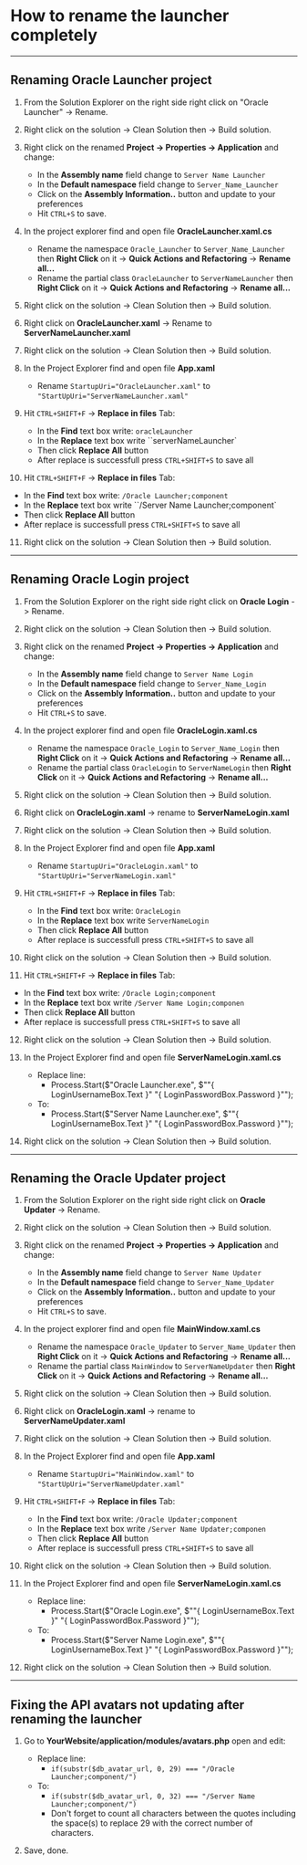 # How to rename the launcher completely
______
## Renaming Oracle Launcher project

1. From the Solution Explorer on the right side right click on "Oracle Launcher" -> Rename.

2. Right click on the solution -> Clean Solution then -> Build solution.

3. Right click on the renamed **Project -> Properties -> Application** and change:
   - In the **Assembly name** field change to ``Server Name Launcher``
   - In the **Default namespace** field change to ``Server_Name_Launcher``
   - Click on the **Assembly Information..** button and update to your preferences
   - Hit ``CTRL+S`` to save.

4. In the project explorer find and open file **OracleLauncher.xaml.cs**
   - Rename the namespace ``Oracle_Launcher`` to ``Server_Name_Launcher`` then **Right Click** on it -> **Quick Actions and Refactoring** -> **Rename all...**
   - Rename the partial class ``OracleLauncher`` to ``ServerNameLauncher`` then **Right Click** on it -> **Quick Actions and Refactoring** -> **Rename all...**

5. Right click on the solution -> Clean Solution then -> Build solution.

6. Right click on **OracleLauncher.xaml** -> Rename to **ServerNameLauncher.xaml**

7. Right click on the solution -> Clean Solution then -> Build solution.

8. In the Project Explorer find and open file **App.xaml**
   - Rename ``StartupUri="OracleLauncher.xaml"`` to ``"StartUpUri="ServerNameLauncher.xaml"``

9. Hit ``CTRL+SHIFT+F`` -> **Replace in files** Tab:
   - In the **Find** text box write: ``oracleLauncher``
   - In the **Replace** text box write ``serverNameLauncher`
   - Then click **Replace All** button
   - After replace is successfull press ``CTRL+SHIFT+S`` to save all

10. Hit ``CTRL+SHIFT+F`` -> **Replace in files** Tab:
   - In the **Find** text box write: ``/Oracle Launcher;component``
   - In the **Replace** text box write ``/Server Name Launcher;component`
   - Then click **Replace All** button
   - After replace is successfull press ``CTRL+SHIFT+S`` to save all

11. Right click on the solution -> Clean Solution then -> Build solution.

______
## Renaming Oracle Login project

1. From the Solution Explorer on the right side right click on **Oracle Login** -> Rename.

2. Right click on the solution -> Clean Solution then -> Build solution.

3. Right click on the renamed **Project -> Properties -> Application** and change:
   - In the **Assembly name** field change to ``Server Name Login``
   - In the **Default namespace** field change to ``Server_Name_Login``
   - Click on the **Assembly Information..** button and update to your preferences
   - Hit ``CTRL+S`` to save.

4. In the project explorer find and open file **OracleLogin.xaml.cs**
   - Rename the namespace ``Oracle_Login`` to ``Server_Name_Login`` then **Right Click** on it -> **Quick Actions and Refactoring** -> **Rename all...**
   - Rename the partial class ``OracleLogin`` to ``ServerNameLogin`` then **Right Click** on it -> **Quick Actions and Refactoring** -> **Rename all...**

5. Right click on the solution -> Clean Solution then -> Build solution.

6. Right click on **OracleLogin.xaml** -> rename to **ServerNameLogin.xaml**

7. Right click on the solution -> Clean Solution then -> Build solution.

8. In the Project Explorer find and open file **App.xaml**
   - Rename ``StartupUri="OracleLogin.xaml"`` to ``"StartUpUri="ServerNameLogin.xaml"``

9. Hit ``CTRL+SHIFT+F`` -> **Replace in files** Tab:
   - In the **Find** text box write: ``OracleLogin``
   - In the **Replace** text box write ``ServerNameLogin``
   - Then click **Replace All** button
   - After replace is successfull press ``CTRL+SHIFT+S`` to save all

10. Right click on the solution -> Clean Solution then -> Build solution.

11. Hit ``CTRL+SHIFT+F`` -> **Replace in files** Tab:
   - In the **Find** text box write: ``/Oracle Login;component``
   - In the **Replace** text box write ``/Server Name Login;componen``
   - Then click **Replace All** button
   - After replace is successfull press ``CTRL+SHIFT+S`` to save all

12. Right click on the solution -> Clean Solution then -> Build solution.

13. In the Project Explorer find and open file **ServerNameLogin.xaml.cs**
    - Replace line:
       - Process.Start($"Oracle Launcher.exe", $"\"{ LoginUsernameBox.Text }\" \"{ LoginPasswordBox.Password }\"");
    - To:
       - Process.Start($"Server Name Launcher.exe", $"\"{ LoginUsernameBox.Text }\" \"{ LoginPasswordBox.Password }\"");

14. Right click on the solution -> Clean Solution then -> Build solution.

______
## Renaming the Oracle Updater project

1. From the Solution Explorer on the right side right click on **Oracle Updater** -> Rename.

2. Right click on the solution -> Clean Solution then -> Build solution.

3. Right click on the renamed **Project -> Properties -> Application** and change:
   - In the **Assembly name** field change to ``Server Name Updater``
   - In the **Default namespace** field change to ``Server_Name_Updater``
   - Click on the **Assembly Information..** button and update to your preferences
   - Hit ``CTRL+S`` to save.

4. In the project explorer find and open file **MainWindow.xaml.cs**
   - Rename the namespace ``Oracle_Updater`` to ``Server_Name_Updater`` then **Right Click** on it -> **Quick Actions and Refactoring** -> **Rename all...**
   - Rename the partial class ``MainWindow`` to ``ServerNameUpdater`` then **Right Click** on it -> **Quick Actions and Refactoring** -> **Rename all...**

5. Right click on the solution -> Clean Solution then -> Build solution.

6. Right click on **OracleLogin.xaml** -> rename to **ServerNameUpdater.xaml**

7. Right click on the solution -> Clean Solution then -> Build solution.

8. In the Project Explorer find and open file **App.xaml**
   - Rename ``StartupUri="MainWindow.xaml"`` to ``"StartUpUri="ServerNameUpdater.xaml"``

9. Hit ``CTRL+SHIFT+F`` -> **Replace in files** Tab:
   - In the **Find** text box write: ``/Oracle Updater;component``
   - In the **Replace** text box write ``/Server Name Updater;componen``
   - Then click **Replace All** button
   - After replace is successfull press ``CTRL+SHIFT+S`` to save all

10. Right click on the solution -> Clean Solution then -> Build solution.

11. In the Project Explorer find and open file **ServerNameLogin.xaml.cs**
    - Replace line:
       - Process.Start($"Oracle Login.exe", $"\"{ LoginUsernameBox.Text }\" \"{ LoginPasswordBox.Password }\"");
    - To:
       - Process.Start($"Server Name Login.exe", $"\"{ LoginUsernameBox.Text }\" \"{ LoginPasswordBox.Password }\"");


12. Right click on the solution -> Clean Solution then -> Build solution.

______
## Fixing the API avatars not updating after renaming the launcher

1. Go to **YourWebsite/application/modules/avatars.php** open and edit:
   - Replace line:
      - ``if(substr($db_avatar_url, 0, 29) === "/Oracle Launcher;component/")``
   - To:
      - ``if(substr($db_avatar_url, 0, 32) === "/Server Name Launcher;component/")``
      - Don't forget to count all characters between the quotes including the space(s) to replace 29 with the correct number of characters.

2. Save, done.

